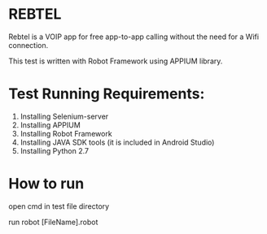 # REBTEL
Rebtel is a VOIP app for free app-to-app calling without the need for a Wifi connection.

This test is written with Robot Framework using APPIUM library. 

# Test Running Requirements: 
1. Installing Selenium-server 
2. Installing APPIUM 
3. Installing Robot Framework 
4. Installing JAVA SDK tools (it is included in Android Studio) 
5. Installing Python 2.7 

# How to run
open cmd in test file directory

run robot [FileName].robot 
